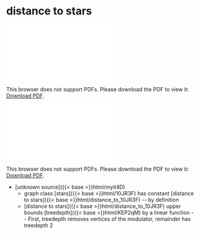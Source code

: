 # distance to stars




<object data="../local_distance_to_10JR3F.pdf" type="application/pdf" width="100%" height="480px"><embed src="../local_distance_to_10JR3F.pdf"><p>This browser does not support PDFs. Please download the PDF to view it: <a href="../local_distance_to_10JR3F.pdf">Download PDF</a>.</p></embed></object>


<object data="../inclusions_distance_to_10JR3F.pdf" type="application/pdf" width="100%" height="480px"><embed src="../inclusions_distance_to_10JR3F.pdf"><p>This browser does not support PDFs. Please download the PDF to view it: <a href="../inclusions_distance_to_10JR3F.pdf">Download PDF</a>.</p></embed></object>

*  [unknown source]({{< base >}}html/myit4D)
    * graph class [stars]({{< base >}}html/10JR3F) has constant [distance to stars]({{< base >}}html/distance_to_10JR3F) -- by definition
    * [distance to stars]({{< base >}}html/distance_to_10JR3F) upper bounds [treedepth]({{< base >}}html/KEP2qM) by a linear function -- First, treedepth removes vertices of the modulator, remainder has treedepth $2$